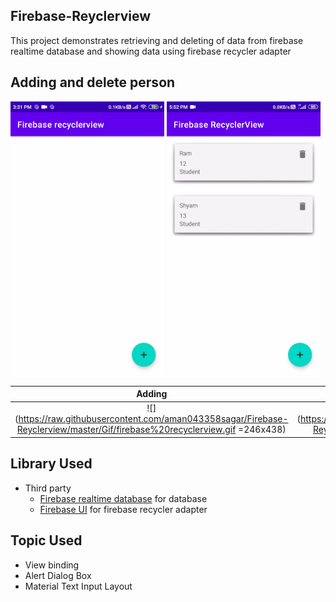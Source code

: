 ## Firebase-Reyclerview
This project demonstrates retrieving and deleting of data from firebase realtime database and showing data using firebase recycler adapter

## Adding and delete person
<img src="https://raw.githubusercontent.com/aman043358sagar/Firebase-Reyclerview/master/Gif/firebase%20recyclerview.gif" width="246" height="438"><!-- Force inline -->
<img src="https://raw.githubusercontent.com/aman043358sagar/Firebase-Reyclerview/master/Gif/firebase%20delete.gif" width="246" height="438"><!-- Force inline -->

Adding             |  Deleting
:-------------------------:|:-------------------------:
![](https://raw.githubusercontent.com/aman043358sagar/Firebase-Reyclerview/master/Gif/firebase%20recyclerview.gif =246x438)  |  ![](https://raw.githubusercontent.com/aman043358sagar/Firebase-Reyclerview/master/Gif/firebase%20delete.gif =246x438)

## Library Used
* Third party
  * [Firebase realtime database][1] for database
  * [Firebase UI][2] for firebase recycler adapter
  
## Topic Used
 * View binding
 * Alert Dialog Box
 * Material Text Input Layout

[1]:  https://firebase.google.com/docs/database/android/start
[2]:  https://github.com/firebase/FirebaseUI-Android
